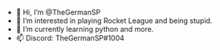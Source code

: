 - 👋 Hi, I’m @TheGermanSP
- 👀 I’m interested in playing Rocket League and being stupid.
- 🌱 I’m currently learning python and more.
- 📫 Discord: TheGermanSP#1004
